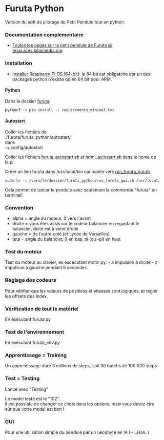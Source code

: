 # Furuta Python

Version du soft de pilotage du Petit Pendule tout en python

### Documentation complémentaire
* [Toutes les pages sur le petit pendule de Furuta @ resources.labomedia.org](https://resources.labomedia.org)

### Installation
* [Installer Raspberry Pi OS (64-bit)](https://www.raspberrypi.com/software/operating-systems/): le 64 bit est obligatoire car un des packages python n'existe qu'en 64 bit pour ARM.

#### Python
Dans le dossier [furuta](https://github.com/sergeLabo/furuta):
``` bash
python3 -m pip install -r requirements_minimal.txt
```
#### Autostart
Coller les fichiers de <br />
./furuta/furuta_python/autostart/ <br />
dans <br />
~/.config/autostart

Coller les fichiers
[furuta_autostart.sh](https://github.com/sergeLabo/furuta/blob/main/furuta_python/furuta_autostart.sh) et [hdmi_autostart.sh](https://github.com/sergeLabo/furuta/blob/main/furuta_python/hdmi_autostart.sh) dans le home de la pi

Créer un lien furuta dans /usr/local/bin qui pointe vers [run_furuta_gui.sh](https://github.com/sergeLabo/furuta/blob/main/furuta_python/run_furuta_gui.sh)
``` bash
sudo ln -s /vers/le/dossier/furuta_python/run_furuta_gui.sh /usr/local/bin/furuta
```
Cela permet de lancer le pendule avec seulement la commande "furuta" en terminal!

### Convention

* alpha = angle du moteur, 0 vers l'avant
* droite = vous êtes assis sur le codeur balancier en regardant le balancier, doite est à votre droite
* gauche = de l'autre coté (et Lycée de Versailles)
* teta = angle du balancier, 0 en bas, pi (ou -pi) en haut


### Test du moteur
Test du moteur au clavier, en éxcécutant motor.py:
        - a impulsion à droite
        - z impulsion à gauche
    pendant 6 secondes.

### Réglage des codeurs
Pour vérifier que les valeurs de positions et vitesses sont logiques,
et régler les offsets des index.

### Vérification de tout le matériel
En exécutant furuta.py

### Test de l'environnement
En exécutant furuta_env.py

### Apprentissage = Training

Un apprentissage dure 3 millions de steps,
soit 30 batchs de 100 000 steps

### Test = Testing
Lancé avec "Testing"

Le model testé est le "102".<br />
Il est possible de changer ce choix dans les options, mais vous devez être sûr que votre model est bon !

### GUI
Pour une utilisation simple du pendule par un néophyte en IA (Hi..Han..)
